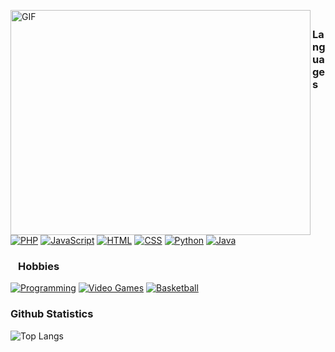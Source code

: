<p><img align="left" alt="GIF" src="https://miro.medium.com/max/1360/0*7Q3yvSIv_t0ioJ-Z.gif" width="480px" height="360px"/></p>

### ⠀Languages
[![PHP](https://img.shields.io/badge/-PHP-000?&logo=PHP)](https://www.php.net)
[![JavaScript](https://img.shields.io/badge/-JavaScript-000?&logo=JavaScript)](https://www.javascript.com)
[![HTML](https://img.shields.io/badge/-HTML-000?&logo=html5)](https://www.html.com)
[![CSS](https://img.shields.io/badge/-CSS-000?&logo=css3)](https://en.wikipedia.org/wiki/CSS)
[![Python](https://img.shields.io/badge/-Python-000?&logo=Python)](https://www.python.org)
[![Java](https://img.shields.io/badge/-Java-000?&logo=Java&logoColor=007396)](https://www.java.com)

### ⠀Hobbies
[![Programming](https://img.shields.io/badge/-💻 Programming-000)](https://en.wikipedia.org/wiki/Computer_programming)
[![Video Games](https://img.shields.io/badge/-🎮 Video Games-000)](https://wikipedia.org/wiki/Video_game)
[![Basketball](https://img.shields.io/badge/-🏀 Basketball-000)](https://en.wikipedia.org/wiki/Basketball)


### Github Statistics

![Top Langs](https://github-readme-stats.vercel.app/api?username=Xekvern&count_private=true&show_icons=true&theme=radical)      
